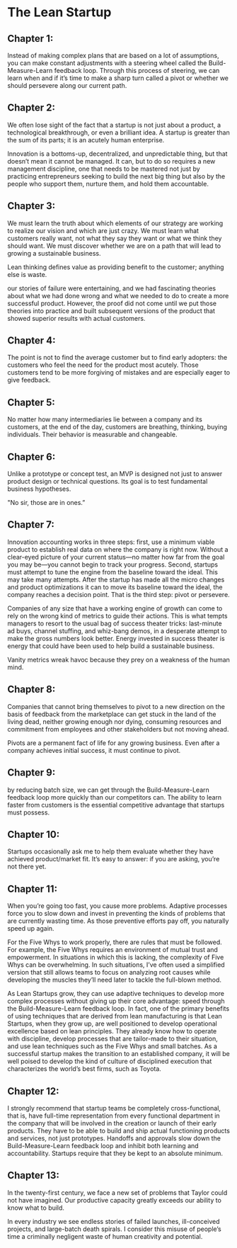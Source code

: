 # The Lean Startup
## Chapter 1:
Instead of making complex plans that are based on a lot of assumptions, you can make constant adjustments with a steering wheel called the Build-Measure-Learn feedback loop. Through this process of steering, we can learn when and if it’s time to make a sharp turn called a pivot or whether we should persevere along our current path.


## Chapter 2:
We often lose sight of the fact that a startup is not just about a product, a technological breakthrough, or even a brilliant idea. A startup is greater than the sum of its parts; it is an acutely human enterprise.

Innovation is a bottoms-up, decentralized, and unpredictable thing, but that doesn’t mean it cannot be managed. It can, but to do so requires a new management discipline, one that needs to be mastered not just by practicing entrepreneurs seeking to build the next big thing but also by the people who support them, nurture them, and hold them accountable.


## Chapter 3:
We must learn the truth about which elements of our strategy are working to realize our vision and which are just crazy. We must learn what customers really want, not what they say they want or what we think they should want. We must discover whether we are on a path that will lead to growing a sustainable business.

Lean thinking defines value as providing benefit to the customer; anything else is waste.


our stories of failure were entertaining, and we had fascinating theories about what we had done wrong and what we needed to do to create a more successful product. However, the proof did not come until we put those theories into practice and built subsequent versions of the product that showed superior results with actual customers.


## Chapter 4:
The point is not to find the average customer but to find early adopters: the customers who feel the need for the product most acutely. Those customers tend to be more forgiving of mistakes and are especially eager to give feedback.


## Chapter 5:
No matter how many intermediaries lie between a company and its customers, at the end of the day, customers are breathing, thinking, buying individuals. Their behavior is measurable and changeable.


## Chapter 6:
Unlike a prototype or concept test, an MVP is designed not just to answer product design or technical questions. Its goal is to test fundamental business hypotheses.

"No sir, those are in ones.”

## Chapter 7:
Innovation accounting works in three steps: first, use a minimum viable product to establish real data on where the company is right now. Without a clear-eyed picture of your current status—no matter how far from the goal you may be—you cannot begin to track your progress. Second, startups must attempt to tune the engine from the baseline toward the ideal. This may take many attempts. After the startup has made all the micro changes and product optimizations it can to move its baseline toward the ideal, the company reaches a decision point. That is the third step: pivot or persevere.

Companies of any size that have a working engine of growth can come to rely on the wrong kind of metrics to guide their actions. This is what tempts managers to resort to the usual bag of success theater tricks: last-minute ad buys, channel stuffing, and whiz-bang demos, in a desperate attempt to make the gross numbers look better. Energy invested in success theater is energy that could have been used to help build a sustainable business.

Vanity metrics wreak havoc because they prey on a weakness of the human mind.


## Chapter 8:
Companies that cannot bring themselves to pivot to a new direction on the basis of feedback from the marketplace can get stuck in the land of the living dead, neither growing enough nor dying, consuming resources and commitment from employees and other stakeholders but not moving ahead.

Pivots are a permanent fact of life for any growing business. Even after a company achieves initial success, it must continue to pivot.


## Chapter 9:
by reducing batch size, we can get through the Build-Measure-Learn feedback loop more quickly than our competitors can. The ability to learn faster from customers is the essential competitive advantage that startups must possess.


## Chapter 10:
Startups occasionally ask me to help them evaluate whether they have achieved product/market fit. It’s easy to answer: if you are asking, you’re not there yet.


## Chapter 11:
When you’re going too fast, you cause more problems. Adaptive processes force you to slow down and invest in preventing the kinds of problems that are currently wasting time. As those preventive efforts pay off, you naturally speed up again.

For the Five Whys to work properly, there are rules that must be followed. For example, the Five Whys requires an environment of mutual trust and empowerment. In situations in which this is lacking, the complexity of Five Whys can be overwhelming. In such situations, I’ve often used a simplified version that still allows teams to focus on analyzing root causes while developing the muscles they’ll need later to tackle the full-blown method.

As Lean Startups grow, they can use adaptive techniques to develop more complex processes without giving up their core advantage: speed through the Build-Measure-Learn feedback loop. In fact, one of the primary benefits of using techniques that are derived from lean manufacturing is that Lean Startups, when they grow up, are well positioned to develop operational excellence based on lean principles. They already know how to operate with discipline, develop processes that are tailor-made to their situation, and use lean techniques such as the Five Whys and small batches. As a successful startup makes the transition to an established company, it will be well poised to develop the kind of culture of disciplined execution that characterizes the world’s best firms, such as Toyota.


## Chapter 12:
I strongly recommend that startup teams be completely cross-functional, that is, have full-time representation from every functional department in the company that will be involved in the creation or launch of their early products. They have to be able to build and ship actual functioning products and services, not just prototypes. Handoffs and approvals slow down the Build-Measure-Learn feedback loop and inhibit both learning and accountability. Startups require that they be kept to an absolute minimum.


## Chapter 13:
In the twenty-first century, we face a new set of problems that Taylor could not have imagined. Our productive capacity greatly exceeds our ability to know what to build.

In every industry we see endless stories of failed launches, ill-conceived projects, and large-batch death spirals. I consider this misuse of people’s time a criminally negligent waste of human creativity and potential.


